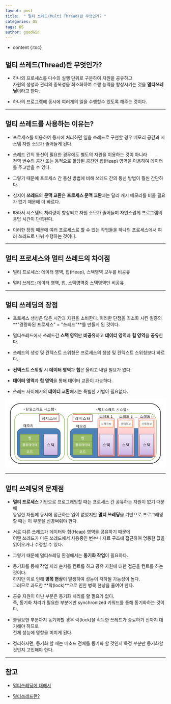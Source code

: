 ```yaml
---
layout: post
title:  " 멀티 쓰레드(Multi Thread)란 무엇인가? "
categories: OS
tags: OS
author: goodGid
---
```

* content
{:toc}

## 멀티 쓰레드(Thread)란 무엇인가?

* 하나의 프로세스를 다수의 실행 단위로 구분하여 자원을 공유하고 <br> 자원의 생성과 관리의 중복성을 최소화하여 수행 능력을 향상시키는 것을 **멀티쓰레딩**이라고 한다.

* 하나의 프로그램에 동시에 여러개의 일을 수행할수 있도록 해주는 것이다.










---


## 멀티 쓰레드를 사용하는 이유는?

* 프로세스를 이용하여 동시에 처리하던 일을 쓰레드로 구현할 경우 메모리 공간과 시스템 자원 소모가 줄어들게 된다. 

* 쓰레드 간의 통신이 필요한 경우에도 별도의 자원을 이용하는 것이 아니라 <br> 전역 변수의 공간 또는 동적으로 할당된 공간인 힙(Heap) 영역을 이용하여 데이터를 주고받을 수 있다. 

* 그렇기 때문에 프로세스 간 통신 방법에 비해 쓰레드 간의 통신 방법이 훨씬 간단하다.

* 심지어 **쓰레드**의 **문맥 교환**은 **프로세스 문맥 교환**과는 달리 캐시 메모리를 비울 필요가 없기 때문에 더 빠르다. 

* 따라서 시스템의 처리량이 향상되고 자원 소모가 줄어들며 자연스럽게 프로그램의 응답 시간이 단축된다. 

* 이러한 장점 때문에 여러 프로세스로 할 수 있는 작업들을 하나의 프로세스에서 여러 쓰레드로 나눠 수행하는 것이다.

---


## 멀티 프로세스와 멀티 쓰레드의 차이점

* 멀티 프로세스: 데이터 영역, 힙(Heap), 스택영역 모두를 비공유

* 멀티 쓰레드: 데이터 영역, 힙, 스택영역중 스택영역만 비공유


---

## 멀티 쓰레딩의 장점

* 프로세스 생성은 많은 시간과 자원을 소비한다. 이러한 단점을 최소화 시킨 일종의 **"경량화된 프로세스" = "쓰레드"**를 만들게 된 것이다.

* 멀티쓰레드에서 쓰레드간 **스택 영역**만 **비공유**하고 **데이터 영역**과 **힙 영역**을 **공유**한다.

* 쓰레드의 생성 및 컨텍스트 스위칭은 프로세스의 생성 및 컨텍스트 스위칭보다 빠르다.

* **컨텍스트 스위칭** 시 **데이터 영역**과 **힙**은 올리고 내일 필요가 없다.

* **데이터 영역**과 **힙 영역**을 통해 데이터 교환이 가능하다.

* 쓰레드 사이에서의 **데이터 교환**에서는 특별한 기법이 필요없다.


![](/assets/img/os/what_is_multi_thread_1.png)

---

## 멀티 쓰레딩의 문제점

* **멀티 프로세스** 기반으로 프로그래밍할 때는 프로세스 간 공유하는 자원이 없기 때문에 <br> 동일한 자원에 동시에 접근하는 일이 없었지만 **멀티 쓰레딩**을 기반으로 프로그래밍할 때는 이 부분을 신경써줘야 한다. 

* 서로 다른 쓰레드가 데이터와 힙(Heap) 영역을 공유하기 때문에 <br> 어떤 쓰레드가 다른 쓰레드에서 사용중인 변수나 자료 구조에 접근하여 엉뚱한 값을 읽어오거나 수정할 수 있다.

* 그렇기 때문에 멀티쓰레딩 환경에서는 **동기화 작업**이 필요하다. 

* 동기화를 통해 작업 처리 순서를 컨트롤 하고 공유 자원에 대한 접근을 컨트롤 하는 것이다. <br> 하지만 이로 인해 **병목 현상**이 발생하여 성능이 저하될 가능성이 높다. <br> 그러므로 과도한 **락(lock)**으로 인한 병목 현상을 줄여야 한다.

* 공유 자원이 아닌 부분은 동기화 처리를 할 필요가 없다. <br> 즉, 동기화 처리가 필요한 부분에만 synchronized 키워드를 통해 동기화하는 것이다. 

* 불필요한 부분까지 동기화할 경우 락(lock)을 획득한 쓰레드가 종료하기 전까지 대기해야 하므로 <br> 전체 성능에 영향을 미치게 된다.

* 정리하자면, 동기화 할 때는 메소드 전체를 동기화 할 것인지 특정 부분만 동기화할 것인지 고민해야 한다.


---

## 참고

* [멀티쓰레딩에 대해서](asfirstalways.tistory.com/340)

* [멀티쓰레드란?](https://m.blog.naver.com/PostView.nhn?blogId=rja1104&logNo=220551216367&proxyReferer=https%3A%2F%2Fwww.google.co.kr%2F)